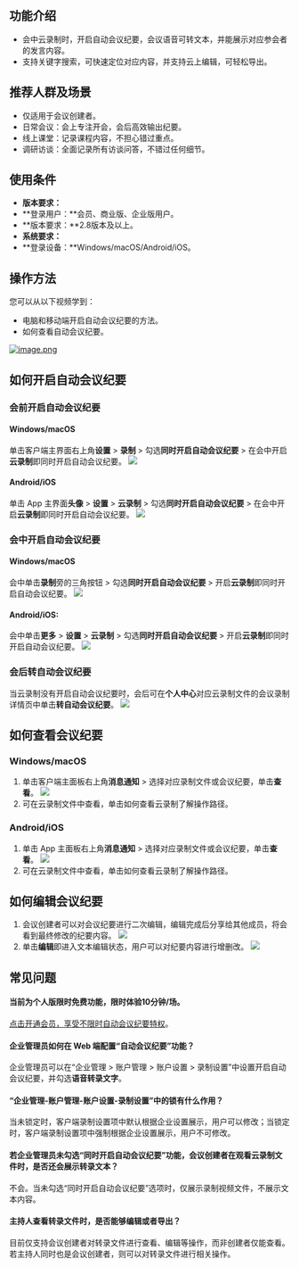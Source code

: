 ## 功能介绍
- 会中云录制时，开启自动会议纪要，会议语音可转文本，并能展示对应参会者的发言内容。
- 支持关键字搜索，可快速定位对应内容，并支持云上编辑，可轻松导出。


## 推荐人群及场景

- 仅适用于会议创建者。
- 日常会议：会上专注开会，会后高效输出纪要。
- 线上课堂：记录课程内容，不担心错过重点。
- 调研访谈：全面记录所有访谈问答，不错过任何细节。

## 使用条件
- **版本要求：**
 - **登录用户：**会员、商业版、企业版用户。
 - **版本要求：**2.8版本及以上。
- **系统要求：**
 - **登录设备：**Windows/macOS/Android/iOS。

## 操作方法
您可以从以下视频学到：
- 电脑和移动端开启自动会议纪要的方法。
- 如何查看自动会议纪要。

[![image.png](https://madialab-storage-1256380422.cos.ap-guangzhou.myqcloud.com/support-center/meeting-6080e4cbdaf3d.png)](http://dldir1.qq.com/download/support-center/product/自动会议纪要视频.MP4)

## 如何开启自动会议纪要

### 会前开启自动会议纪要

#### Windows/macOS
单击客户端主界面右上角**设置** > **录制** > 勾选**同时开启自动会议纪要** > 在会中开启**云录制**即同时开启自动会议纪要。
![](https://qcloudimg.tencent-cloud.cn/raw/1439e8b75cb3f1f060807f6c13a0b629.png)

#### Android/iOS
单击 App 主界面**头像** > **设置** > **云录制** > 勾选**同时开启自动会议纪要** > 在会中开启**云录制**即同时开启自动会议纪要。
![](https://qcloudimg.tencent-cloud.cn/raw/a7b453757335b9c0c602d51acff75624.png)

### 会中开启自动会议纪要

#### Windows/macOS
会中单击**录制**旁的三角按钮 > 勾选**同时开启自动会议纪要** > 开启**云录制**即同时开启自动会议纪要。
![](https://qcloudimg.tencent-cloud.cn/raw/0706c5f30024452966f28f9ceba80c7b.png)

#### Android/iOS:
会中单击**更多** > **设置** > **云录制** > 勾选**同时开启自动会议纪要** > 开启**云录制**即同时开启自动会议纪要。
![](https://qcloudimg.tencent-cloud.cn/raw/13f2916783b9320dbbf94a44db8fab15.png)

### 会后转自动会议纪要
当云录制没有开启自动会议纪要时，会后可在**个人中心**对应云录制文件的会议录制详情页中单击**转自动会议纪要**。
![](https://qcloudimg.tencent-cloud.cn/raw/87013ceab24ed18754b18ddba361b582.png)

## 如何查看会议纪要
### Windows/macOS
1. 单击客户端主面板右上角**消息通知** > 选择对应录制文件或会议纪要，单击**查看**。
![](https://qcloudimg.tencent-cloud.cn/raw/76be01a5c660e30c8338cb6e27d4b251.png)
2. 可在云录制文件中查看，单击如何查看云录制了解操作路径。

### Android/iOS
1. 单击 App 主面板右上角**消息通知** > 选择对应录制文件或会议纪要，单击**查看**。
![](https://qcloudimg.tencent-cloud.cn/raw/7d3cb5ef7d6b3b9f7829b5a864ea5a8b.png)
2. 可在云录制文件中查看，单击如何查看云录制了解操作路径。

## 如何编辑会议纪要
1. 会议创建者可以对会议纪要进行二次编辑，编辑完成后分享给其他成员，将会看到最终修改的纪要内容。
![](https://qcloudimg.tencent-cloud.cn/raw/6994ad318377045fd120ca3a3908cf68.png)
2. 单击**编辑**即进入文本编辑状态，用户可以对纪要内容进行增删改。
![](https://qcloudimg.tencent-cloud.cn/raw/9c8c353976e647c0a3fd5b71c559870b.png)

## 常见问题
#### 当前为个人版限时免费功能，限时体验10分钟/场。
[点击开通会员，享受不限时自动会议纪要特权](https://meeting.tencent.com/buy.html?open-vip=1)。

#### 企业管理员如何在 Web 端配置“自动会议纪要”功能？
企业管理员可以在“企业管理 > 账户管理 > 账户设置 > 录制设置”中设置开启自动会议纪要，并勾选**语音转录文字**。

#### “企业管理-账户管理-账户设置-录制设置”中的锁有什么作用？
当未锁定时，客户端录制设置项中默认根据企业设置展示，用户可以修改；当锁定时，客户端录制设置项中强制根据企业设置展示，用户不可修改。

#### 若企业管理员未勾选“同时开启自动会议纪要”功能，会议创建者在观看云录制文件时，是否还会展示转录文本？
不会。当未勾选“同时开启自动会议纪要”选项时，仅展示录制视频文件，不展示文本内容。

#### 主持人查看转录文件时，是否能够编辑或者导出？
目前仅支持会议创建者对转录文件进行查看、编辑等操作，而非创建者仅能查看。若主持人同时也是会议创建者，则可以对转录文件进行相关操作。
